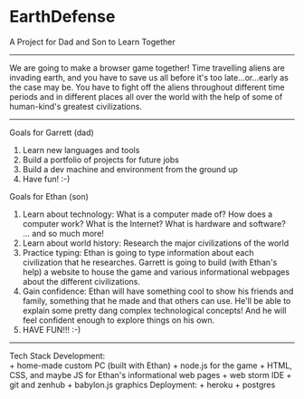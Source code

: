 # EarthDefense
A Project for Dad and Son to Learn Together

________________________________________________________
We are going to make a browser game together!
Time travelling aliens are invading earth, and you
have to save us all before it's too late...or...early
as the case may be. You have to fight off the aliens
throughout different time periods and in different places
all over the world with the help of some of human-kind's
greatest civilizations.
________________________________________________________

Goals for Garrett (dad)
1. Learn new languages and tools
2. Build a portfolio of projects for future jobs
3. Build a dev machine and environment from the ground up
4. Have fun! :-)

Goals for Ethan (son)
1. Learn about technology:
	What is a computer made of?
	How does a computer work?
	What is the Internet?
	What is hardware and software?
	... and so much more!
2. Learn about world history:
	Research the major civilizations of the world
3. Practice typing:
	Ethan is going to type information about each
	civilization that he researches. Garrett is 
	going to build (with Ethan's help) a website to 
	house the game and various informational webpages 
	about the different civilizations.
4. Gain confidence:
	Ethan will have something cool to show his friends
	and family, something that he made and that others can
	use. He'll be able to explain some pretty dang complex
	technological concepts! And he will feel confident
	enough to explore things on his own.
5. HAVE FUN!!! :-)
________________________________________________________

Tech Stack
Development:	
	+ home-made custom PC (built with Ethan) 
	+ node.js for the game
	+ HTML, CSS, and maybe JS for Ethan's informational web pages
	+ web storm IDE
	+ git and zenhub
	+ babylon.js graphics
Deployment:
	+ heroku 
	+ postgres

